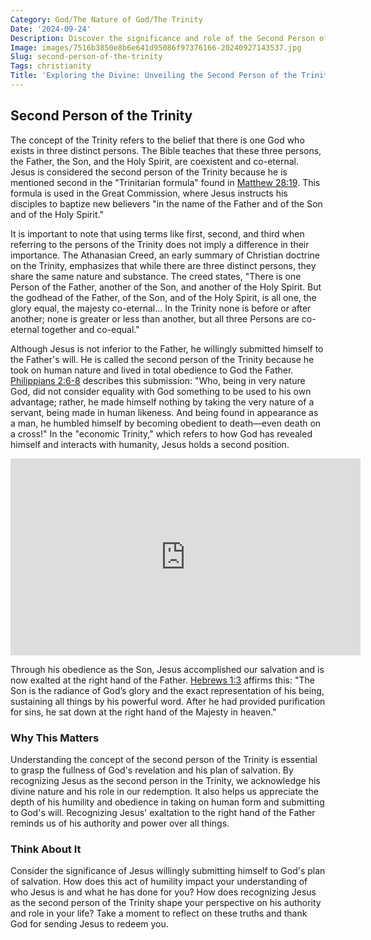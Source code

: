 ```yaml
---
Category: God/The Nature of God/The Trinity
Date: '2024-09-24'
Description: Discover the significance and role of the Second Person of the Trinity in Christian theology. Explore the nature and importance of this divine figure.
Image: images/7516b3850e8b6e641d95086f97376166-20240927143537.jpg
Slug: second-person-of-the-trinity
Tags: christianity
Title: 'Exploring the Divine: Unveiling the Second Person of the Trinity'
---
```


## Second Person of the Trinity

The concept of the Trinity refers to the belief that there is one God who exists in three distinct persons. The Bible teaches that these three persons, the Father, the Son, and the Holy Spirit, are coexistent and co-eternal. Jesus is considered the second person of the Trinity because he is mentioned second in the "Trinitarian formula" found in [Matthew 28:19](https://www.bibleref.com/Matthew/28/Matthew-28-19.html). This formula is used in the Great Commission, where Jesus instructs his disciples to baptize new believers "in the name of the Father and of the Son and of the Holy Spirit."

It is important to note that using terms like first, second, and third when referring to the persons of the Trinity does not imply a difference in their importance. The Athanasian Creed, an early summary of Christian doctrine on the Trinity, emphasizes that while there are three distinct persons, they share the same nature and substance. The creed states, "There is one Person of the Father, another of the Son, and another of the Holy Spirit. But the godhead of the Father, of the Son, and of the Holy Spirit, is all one, the glory equal, the majesty co-eternal... In the Trinity none is before or after another; none is greater or less than another, but all three Persons are co-eternal together and co-equal."

Although Jesus is not inferior to the Father, he willingly submitted himself to the Father's will. He is called the second person of the Trinity because he took on human nature and lived in total obedience to God the Father. [Philippians 2:6-8](https://www.bibleref.com/Philippians/2/Philippians-2-6.html) describes this submission: "Who, being in very nature God, did not consider equality with God something to be used to his own advantage; rather, he made himself nothing by taking the very nature of a servant, being made in human likeness. And being found in appearance as a man, he humbled himself by becoming obedient to death—even death on a cross!" In the "economic Trinity," which refers to how God has revealed himself and interacts with humanity, Jesus holds a second position.


<iframe width="560" height="315" src="https://www.youtube.com/embed/VM2UE6MIKzM" frameborder="0" allow="autoplay; encrypted-media" allowfullscreen></iframe>


Through his obedience as the Son, Jesus accomplished our salvation and is now exalted at the right hand of the Father. [Hebrews 1:3](https://www.bibleref.com/Hebrews/1/Hebrews-1-3.html) affirms this: "The Son is the radiance of God’s glory and the exact representation of his being, sustaining all things by his powerful word. After he had provided purification for sins, he sat down at the right hand of the Majesty in heaven."

### Why This Matters

Understanding the concept of the second person of the Trinity is essential to grasp the fullness of God's revelation and his plan of salvation. By recognizing Jesus as the second person in the Trinity, we acknowledge his divine nature and his role in our redemption. It also helps us appreciate the depth of his humility and obedience in taking on human form and submitting to God's will. Recognizing Jesus' exaltation to the right hand of the Father reminds us of his authority and power over all things.

### Think About It

Consider the significance of Jesus willingly submitting himself to God's plan of salvation. How does this act of humility impact your understanding of who Jesus is and what he has done for you? How does recognizing Jesus as the second person of the Trinity shape your perspective on his authority and role in your life? Take a moment to reflect on these truths and thank God for sending Jesus to redeem you.